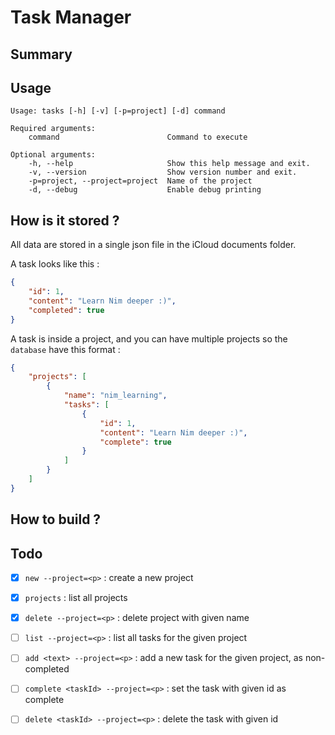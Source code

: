 # Task Manager

## Summary

## Usage
```
Usage: tasks [-h] [-v] [-p=project] [-d] command

Required arguments:
    command                        Command to execute

Optional arguments:
    -h, --help                     Show this help message and exit.
    -v, --version                  Show version number and exit.
    -p=project, --project=project  Name of the project
    -d, --debug                    Enable debug printing
```

## How is it stored ?
All data are stored in a single json file in the iCloud documents folder.

A task looks like this :
```json
{
    "id": 1,
    "content": "Learn Nim deeper :)",
    "completed": true
}
```

A task is inside a project, and you can have multiple projects so the `database` have this format :
```json
{
    "projects": [
        {
            "name": "nim_learning", 
            "tasks": [
                {
                    "id": 1,
                    "content": "Learn Nim deeper :)",
                    "complete": true
                }
            ]
        }
    ]
}
```

## How to build ?


## Todo
- [x] `new --project=<p>` : create a new project
- [x] `projects` : list all projects
- [x] `delete --project=<p>` : delete project with given name

- [ ] `list --project=<p>` : list all tasks for the given project
- [ ] `add <text> --project=<p>` : add a new task for the given project, as non-completed
- [ ] `complete <taskId> --project=<p>` : set the task with given id as complete
- [ ] `delete <taskId> --project=<p>` : delete the task with given id
